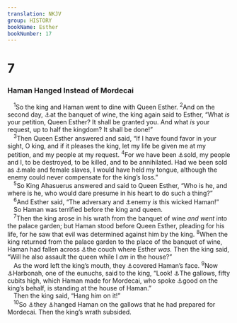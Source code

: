 ```yaml
---
translation: NKJV
group: HISTORY
bookName: Esther 
bookNumber: 17
---
```


<div class="title"><h1>7</h1><h3>Haman Hanged Instead of Mordecai</h3></div>
<span class="verse et_7_1"> <sup>1</sup>So the king and Haman went to dine with Queen Esther. </span>
<span class="verse et_7_2"><sup>2</sup>And on the second day, <a data-toggle="tooltip" data-placement="bottom" title="Esth. 5:6">⚓</a>at the banquet of wine, the king again said to Esther, “What <i>is</i> your petition, Queen Esther? It shall be granted you. And what <i>is</i> your request, up to half the kingdom? It shall be done!”<br/></span>
<span class="verse et_7_3"> <sup>3</sup>Then Queen Esther answered and said, “If I have found favor in your sight, O king, and if it pleases the king, let my life be given me at my petition, and my people at my request. </span>
<span class="verse et_7_4"><sup>4</sup>For we have been <a data-toggle="tooltip" data-placement="bottom" title="Esth. 3:9, 4:7">⚓</a>sold, my people and I, to be destroyed, to be killed, and to be annihilated. Had we been sold as <a data-toggle="tooltip" data-placement="bottom" title="Deut. 28:68">⚓</a>male and female slaves, I would have held my tongue, although the enemy could never compensate for the king’s loss.”<br/></span>
<span class="verse et_7_5"> <sup>5</sup>So King Ahasuerus answered and said to Queen Esther, “Who is he, and where is he, who would dare presume in his heart to do such a thing?”<br/></span>
<span class="verse et_7_6"> <sup>6</sup>And Esther said, “The adversary and <a data-toggle="tooltip" data-placement="bottom" title="Esth. 3:10">⚓</a>enemy <i>is</i> this wicked Haman!”<br/> So Haman was terrified before the king and queen.<br/></span>
<span class="verse et_7_7"> <sup>7</sup>Then the king arose in his wrath from the banquet of wine <i>and</i> <i>went</i> into the palace garden; but Haman stood before Queen Esther, pleading for his life, for he saw that evil was determined against him by the king. </span>
<span class="verse et_7_8"><sup>8</sup>When the king returned from the palace garden to the place of the banquet of wine, Haman had fallen across <a data-toggle="tooltip" data-placement="bottom" title="Esth. 1:6">⚓</a>the couch where Esther <i>was.</i> Then the king said, “Will he also assault the queen while I <i>am</i> in the house?”<br/> As the word left the king’s mouth, they <a data-toggle="tooltip" data-placement="bottom" title="Job 9:24">⚓</a>covered Haman’s face. </span>
<span class="verse et_7_9"><sup>9</sup>Now <a data-toggle="tooltip" data-placement="bottom" title="Esth. 1:10">⚓</a>Harbonah, one of the eunuchs, said to the king, “Look! <a data-toggle="tooltip" data-placement="bottom" title="Esth. 5:14; (Ps. 7:16; Prov. 11:5, 6)">⚓</a>The gallows, fifty cubits high, which Haman made for Mordecai, who spoke <a data-toggle="tooltip" data-placement="bottom" title="Esth. 6:2">⚓</a>good on the king’s behalf, is standing at the house of Haman.”<br/> Then the king said, “Hang him on it!”<br/></span>
<span class="verse et_7_10"> <sup>10</sup>So <a data-toggle="tooltip" data-placement="bottom" title="(Ps. 7:16; 94:23; Prov. 11:5, 6)">⚓</a>they <a data-toggle="tooltip" data-placement="bottom" title="Ps. 37:35, 36; Dan. 6:24">⚓</a>hanged Haman on the gallows that he had prepared for Mordecai. Then the king’s wrath subsided.<br/></span>
